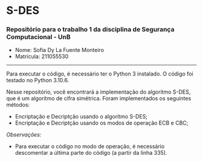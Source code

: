 # S-DES
### Repositório para o trabalho 1 da disciplina de Segurança Computacional - UnB

- Nome: Sofia Dy La Fuente Monteiro
- Matrícula: 211055530

-----

Para executar o código, é necessário ter o Python 3 instalado. O código foi testado no Python 3.10.6.

Nesse repositório, você encontrará a implementação do algoritmo S-DES, que é um algoritmo de cifra simétrica. 
Foram implementados os seguintes métodos:
- Encriptação e Decriptção usando o algoritmo S-DES;
- Encriptação e Decriptção usando os modos de operação ECB e CBC;

_Observações:_
- Para executar o código no modo de operação, é necessário descomentar a última parte do código (a partir da linha 335).
